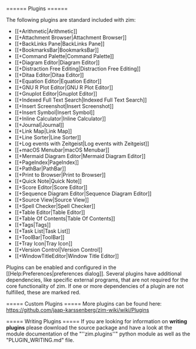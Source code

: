 ====== Plugins ======

The following plugins are standard included with zim:

* [[+Arithmetic|Arithmetic]]
* [[+Attachment Browser|Attachment Browser]]
* [[+BackLinks Pane|BackLinks Pane]]
* [[+BookmarksBar|BookmarksBar]]
* [[+Command Palette|Command Palette]]
* [[+Diagram Editor|Diagram Editor]]
* [[+Distraction Free Editing|Distraction Free Editing]]
* [[+Ditaa Editor|Ditaa Editor]]
* [[+Equation Editor|Equation Editor]]
* [[+GNU R Plot Editor|GNU R Plot Editor]]
* [[+Gnuplot Editor|Gnuplot Editor]]
* [[+Indexed Full Text Search|Indexed Full Text Search]]
* [[+Insert Screenshot|Insert Screenshot]]
* [[+Insert Symbol|Insert Symbol]]
* [[+Inline Calculator|Inline Calculator]]
* [[+Journal|Journal]]
* [[+Link Map|Link Map]]
* [[+Line Sorter|Line Sorter]]
* [[+Log events with Zeitgeist|Log events with Zeitgeist]]
* [[+macOS Menubar|macOS Menubar]]
* [[+Mermaid Diagram Editor|Mermaid Diagram Editor]]
* [[+PageIndex|PageIndex]]
* [[+PathBar|PathBar]]
* [[+Print to Browser|Print to Browser]]
* [[+Quick Note|Quick Note]]
* [[+Score Editor|Score Editor]]
* [[+Sequence Diagram Editor|Sequence Diagram Editor]]
* [[+Source View|Source View]]
* [[+Spell Checker|Spell Checker]]
* [[+Table Editor|Table Editor]]
* [[+Table Of Contents|Table Of Contents]]
* [[+Tags|Tags]]
* [[+Task List|Task List]]
* [[+ToolBar|ToolBar]]
* [[+Tray Icon|Tray Icon]]
* [[+Version Control|Version Control]]
* [[+WindowTitleEditor|Window Title Editor]]

Plugins can be enabled and configured in the [[Help:Preferences|preferences dialog]]. Several plugins have additional dependencies, like specific external programs, that are not required for the core functionality of zim. If one or more dependencies of a plugin are not fulfilled, these are marked red.

===== Custom Plugins =====
More plugins can be found here: https://github.com/jaap-karssenberg/zim-wiki/wiki/Plugins

===== Writing Plugins =====
If you are looking for information on **writing plugins** please download the source package and have a look at the module documentation of the "''zim.plugins''" python module as well as the "PLUGIN_WRITING.md" file.
